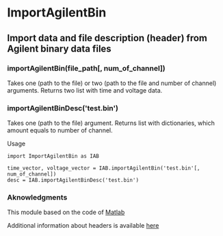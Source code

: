 # ImportAgilentBin
## Import data and file description (header) from Agilent binary data files

### importAgilentBin(file_path[, num_of_channel])
Takes one (path to the file) or two (path to the file and number of channel) arguments.
Returns two list with time and voltage data.

### importAgilentBinDesc('test.bin')
Takes one (path to the file) argument.
Returns list with dictionaries, which amount equals to number of channel.

Usage
```
import ImportAgilentBin as IAB

time_vector, voltage_vector = IAB.importAgilentBin('test.bin'[, num_of_channel])
desc = IAB.importAgilentBinDesc('test.bin')
```

### Aknowledgments
This module based on the code of [Matlab](https://www.mathworks.com/matlabcentral/fileexchange/11854-agilent-scope-waveform-bin-file-binary-reader)

Additional information about headers is available [here](https://github.com/FaustinCarter/agilent_read_binary)
